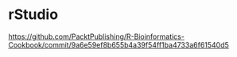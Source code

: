 # rStudio
https://github.com/PacktPublishing/R-Bioinformatics-Cookbook/commit/9a6e59ef8b655b4a39f54ff1ba4733a6f61540d5
